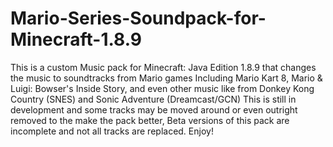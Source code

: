 # Mario-Series-Soundpack-for-Minecraft-1.8.9
This is a custom Music pack for Minecraft: Java Edition 1.8.9 that changes the music to soundtracks from Mario games Including Mario Kart 8, Mario & Luigi: Bowser's Inside Story, and even other music like from Donkey Kong Country (SNES) and Sonic Adventure (Dreamcast/GCN) This is still in development and some tracks may be moved around or even outright removed to the make the pack better, Beta versions of this pack are incomplete and not all tracks are replaced. Enjoy!
